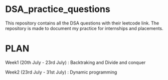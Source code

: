# DSA_practice_questions

This repository contains all the DSA questions with their leetcode link. The repository is made to document my practice for internships and placements.

# PLAN  

Week1 (20th July - 23rd July) : Backtraking and Divide and conquer

Week2 (23rd July - 31st July) : Dynamic programming
